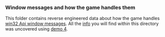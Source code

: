 ### Window messages and how the game handles them
This folder contains reverse engineered data about how the game handles 
[win32 Api window messages](https://learn.microsoft.com/en-us/windows/win32/learnwin32/window-messages).
All the 
[info](https://github.com/CesarBerriot/JustCause3-Hacking/tree/master/window%20messages%20and%20how%20the%20game%20handles%20them/window%20messages%20and%20how%20the%20game%20handles%20them.md) 
you will find within this directory was uncovered using 
[demo 4](https://github.com/CesarBerriot/JustCause3-Hacking/tree/master/code/demos/4_intercepting_win32_messages).